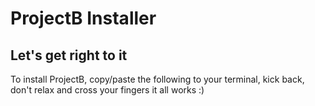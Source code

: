 # ProjectB Installer

<add cool text no one reads>

## Let's get right to it

To install ProjectB, copy/paste the following to your terminal, kick back, don't relax and cross your fingers it all works :)

```bash

```
